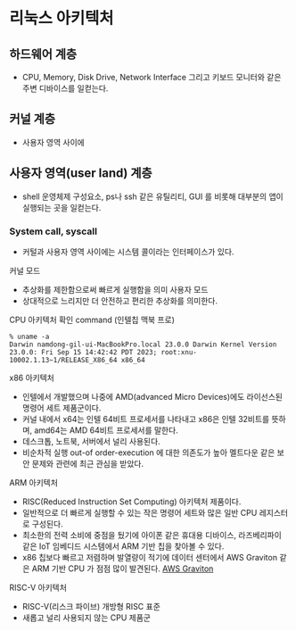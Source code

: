# 리눅스 아키텍처

## 하드웨어 계층
- CPU, Memory, Disk Drive, Network Interface 그리고 키보드 모니터와 같은 주변 디바이스를 일컫는다. 
## 커널 계층
- 사용자 영역 사이에
## 사용자 영역(user land) 계층
- shell 운영체제 구성요소, ps나 ssh 같은 유틸리티, GUI 를 비롯해 대부분의 앱이 실행되는 곳을 일컫는다.

### System call, syscall
- 커털과 사용자 영역 사이에는 시스템 콜이라는 인터페이스가 있다.


커널 모드
- 추상화를 제한함으로써 빠르게 실행함을 의미
사용자 모드
- 상대적으로 느리지만 더 안전하고 편리한 추상화를 의미한다.


CPU 아키텍처 확인 command (인텔칩 맥북 프로)
```
% uname -a
Darwin namdong-gil-ui-MacBookPro.local 23.0.0 Darwin Kernel Version 23.0.0: Fri Sep 15 14:42:42 PDT 2023; root:xnu-10002.1.13~1/RELEASE_X86_64 x86_64
```
x86 아키텍처
- 인텔에서 개발했으며 나중에 AMD(advanced Micro Devices)에도 라이선스된 명령어 세트 제품군이다.
- 커널 내에서 x64는 인텔 64비트 프로세서를 나타내고 x86은 인텔 32비트를 뜻하며, amd64는 AMD 64비트 프로세서를 말한다.
- 데스크톱, 노트북, 서버에서 널리 사용된다.
- 비순차적 실행 out-of order-execution 에 대한 의존도가 높아 멜트다운 같은 보안 문제와 관련에 최근 관심을 받았다.

ARM 아키텍처
- RISC(Reduced Instruction Set Computing) 아키텍처 제품이다.
- 일반적으로 더 빠르게 실행할 수 있는 작은 명령어 세트와 많은 일반 CPU 레지스터로 구성된다.
- 최소한의 전력 소비에 중점을 뒀기에 아이폰 같은 휴대용 디바이스, 라즈베리파이 같은 IoT 임베디드 시스템에서 ARM 기반 칩을 찾아볼 수 있다.
- x86 칩보다 빠르고 저렴하며 발열량이 적기에 데이터 센터에서 AWS Graviton 같은 ARM 기반 CPU 가 점점 많이 발견된다.
  [AWS Graviton](https://aws.amazon.com/ko/ec2/graviton/)

RISC-V 아키텍처
- RISC-V(리스크 파이브) 개방형 RISC 표준
- 새롭고 널리 사용되지 않는 CPU 제품군